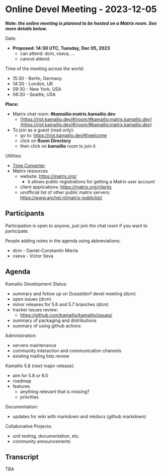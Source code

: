# Online Devel Meeting - 2023-12-05

**Note: *the online meeting is planned to be hosted on a Matrix room.
See more details below.***

Date:

-   **Proposed: 14:30 UTC, Tuesday, Dec 05, 2023**
    -   can attend: dcm, vseva, ...
    -   cannot attend:

Time of the meeting across the world:

-   15:30 - Berlin, Germany
-   14:30 - London, UK
-   09:30 - New York, USA
-   06:30 - Seattle, USA

**Place:**

-   Matrix chat room: **#kamailio:matrix.kamailio.dev**
    -   [https://riot.kamailio.dev/#/room/#kamailio:matrix.kamailio.dev](https://riot.kamailio.dev/#/room/#kamailio:matrix.kamailio.dev)
-   To join as a guest (read only):
    -   go to: <https://riot.kamailio.dev/#/welcome>
    -   click on **Room Directory**
    -   then click on **kamailio** room to join it

Utilities:

-   [Time
    Converter](http://www.timeanddate.com/worldclock/converter.html)
-   Matrix resources
    -   website: <https://matrix.org/>
        -   it allows public registrations for getting a Matrix user
            account
    -   client applications: <https://matrix.org/clients>
    -   unofficial list of other public matrix servers:
        <https://www.anchel.nl/matrix-publiclist/>

## Participants

Participation is open to anyone, just join the chat room if you want to
participate.

People adding notes in the agenda using abbreviations:

-   dcm - Daniel-Constantin Mierla
-   vseva - Victor Seva

## Agenda

Kamailio Development Status:

-   summary and follow up on Dusseldorf devel meeting (dcm)
-   open issues (dcm)
-   minor releases for 5.6 and 5.7 branches (dcm)
-   tracker issues review:
    -   https://github.com/kamailio/kamailio/issues/
-   summary of packaging and distributions
-   summary of using github actions

Administration:

-   servers maintenance
-   community interaction and communication channels
-   existing mailing lists review

Kamailio 5.8 (next major release):

-   aim for 5.8 or 6.0
-   roadmap
-   features
    -   anything relevant that is missing?
    -   priorities

Documentation:

-   updates for wiki with markdown and mkdocs (github markdown)

Collaborative Projects:

-   unit testing, documentation, etc.
-   community announcements

## Transcript

TBA
